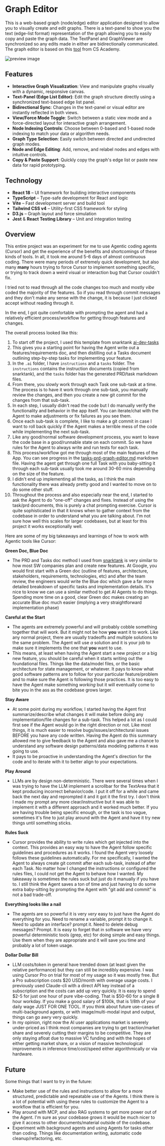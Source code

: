 # Graph Editor

This is a web-based graph (node/edge) editor application designed to allow
you to visually create and edit graphs. There is a text-panel to show you 
the text (edge-list format) representation of the graph allowing you to easily
copy and paste the graph data. The TextPanel and GraphViewer are synchronized 
so any edits made in either are bidirectionally communicated.
The graph editor is based on this [tool](https://csacademy.com/app/graph_editor/)
from CS Academy.

![preview image](/docs/preview.png)

## Features
- **Interactive Graph Visualization**: View and manipulate graphs visually with a dynamic, responsive canvas.
- **Text-Panel (Edge List Editor)**: Edit the graph structure directly using a synchronized text-based edge list panel.
- **Bidirectional Sync**: Changes in the text-panel or visual editor are instantly reflected in both views.
- **View/Force Mode Toggle**: Switch between a static view mode and a force-directed layout for interactive graph arrangement.
- **Node Indexing Controls**: Choose between 0-based and 1-based node indexing to match your data or algorithm needs.
- **Graph Type Selection**: Easily switch between directed and undirected graph modes.
- **Node and Edge Editing**: Add, remove, and relabel nodes and edges with intuitive controls.
- **Copy & Paste Support**: Quickly copy the graph's edge list or paste new data for rapid prototyping.

## Technology
- **React 18** – UI framework for building interactive components
- **TypeScript** – Type-safe development for React and logic
- **Vite** – Fast development server and build tool
- **Tailwind CSS v4** – Utility-first CSS framework for styling
- **D3.js** – Graph layout and force simulation
- **Jest** & **React Testing Library** – Unit and integration testing


## Overview
This entire project was an experiment for me to use Agentic coding agents (Cursor)
and get the experience of the benefits and shortcomings of these kinds of tools. 
In all, it took me around 5-6 days of almost continuous coding. There were many periods of extremely quick development, but 
also many **many** hours trying to force Cursor to implement something specific, 
or trying to track down a weird visual or interaction bug that Cursor couldn't fix.

I tried not to read through all the code changes too much and mostly *vibe* coded
the majority of the features. So if you read through commit messages and they don't
make any sense with the change, it is because I just clicked accept without reading
through it. 

In the end, I got quite comfortable with prompting the agent and had a relatively 
efficient process/workflow for getting through features and changes.

The overall process looked like this:

1. To start off the project, I used this template from snarktank [ai-dev-tasks](https://github.com/snarktank/ai-dev-tasks)
2. This gives you a starting point for having the Agent write out a features/requirements doc,
   and then distilling out a Tasks document outlining step-by-step tasks for implementing your feature.
3. In the `.ai` folder, I have `instructions` and a `tasks` folder. The `instructions`
contains the instruction documents (copied from snarktank), and the `tasks` folder
has the generated PRD/task markdown files.
4. From there, you slowly work through each Task one sub-task at a time. The process
is to have it work through one sub-task, you manually review the changes, and then 
you create a new git commit for the changes from that sub-task. 
5. In each step, I usually didn't read the code but I do manually verify the
functionality and behavior in the app itself. You can iterate/chat with the Agent
to make adjustments or fix failures as you see them.
6. Once each sub-task is complete, I like to make a git commit in case I want to roll
back quickly if the Agent makes a terrible mess of the code while implementing the next sub-task.
7. Like any good/normal software development process, you want to leave the code base
in a good/runnable state on each commit. So we have rules for the Agent to always 
write and run tests for each task.
8. This process/workflow got me through most of the main features of the App. 
You can see progress in the [tasks-prd-graph-editor.md](/.ai/tasks/tasks-prd-graph-editor.md) markdown file.
Having the agent get through one full Task with you baby-sitting it through each sub-task
usually took me around 30-60 mins depending on the size of the feature.
9. I didn't end up implementing all the tasks, as I think the main functionality there
was already pretty good and I wanted to move on to do some other stuff.
10. Throughout the process and also especially near the end, I started to ask the Agent
to do "one-off" changes and fixes. Instead of using the task/prd documents, this is
purely a chat prompting exercise. Cursor is quite sophisticated in that it knows
when to gather context from the codebase in order to understand what you are talking about.
I'm not sure how well this scales for larger codebases, but at least for this project 
it works exceptionally well.


Here are some of my big takeaways and learnings of how to work with Agentic tools like Cursor:

**Green Doc, Blue Doc**
- The PRD and Tasks doc method I used from [snarktank](https://github.com/snarktank/ai-dev-tasks)
is very similar to how most SW companies plan and create new features. At Google,
you would first start with a Green doc (outline of features, architecture, stakeholders, requirements, technologies, etc)
and after the team review, the engineers would write the Blue doc which gave a far 
more detailed breakdown of specific tasks and implementation details. It's nice to
know we can use a similar method to get AI Agents to do things. Spending more time on
a good, clear Green doc makes creating an accurate Blue doc much easier (implying a very straightforward implementation phase)

**Careful at the Start**
- The agents are extremely powerful and will probably cobble something together that will *work*. 
But it might not be how **you** want it to work. Like any normal project, there are usually 
tradeoffs and multiple solutions to the same problem. The Agent will use *a* solution and 
it is your job to make sure it implements the one that **you** want to use.
- This means, at least when having the Agent start a new project or a big new feature, you 
should be careful when it starts writing out the foundational files. Things like the 
data/model files, or the basic architecture for state management, or whatever. It pays
to know what good software patterns are to follow for your particular feature/problem and to make
sure the Agent is following those practices. It is too easy to have the Agent make something 
_working_ but it will eventually come to bite you in the ass as the codebase grows larger.

**Stay Aware**
- At some point during my workflow, I started having the Agent first summarize/describe what changes
it will make before doing any implementation/file changes for a sub-task. This helped a lot as I could first see
if the Agent would go in the right direction or not. Like most things, it is much easier
to resolve bugs/issues/architectural issues BEFORE you have any code written. Having the Agent
do this summary allowed me to give feedback to the Agent and also gave me a chance to understand
any software design patterns/data modeling patterns it was going to use.
- It pays to be proactive in understanding the Agent's direction for the code and
to iterate with it to better align to your expectations.

**Play Around**
- LLMs are by design non-deterministic. There were several times when I was trying
to have the LLM implement a scrollbar for the TextArea that it kept producing incorrect
behavior/code. I put it off for a while and came back the next day and reprompted it and it got it the first try. I don't think I made my prompt any more clear/instructive
but it was able to implement it with a different approach and it worked much better.
If you are having trouble being specific enough, or the task is too vague, sometimes it's
fine to just play around with the Agent and have it try new things until something sticks. 

**Rules Suck**
- Cursor provides the ability to write rules which get injected into the context.
This provides an easy way to have the Agent follow specific guidelines and procedures
as it works. I found the Agent very loosely follows these guidelines automatically.
For me specifically, I wanted the Agent to always create git commit after each sub-task,
instead of after each Task. No matter how I changed the instructions or configured
the rules files, I could not get the Agent to behave how I wanted. My takeaway is 
sometimes the rules suck but just do it manually if you have to. I still think the
Agent saves a ton of time and just having to do some extra baby-sitting by prompting the Agent
with "git add and commit" is not a bad trade-off.

**Everything looks like a nail**
- The agents are so powerful it is very *very* easy to just have the Agent do everything for you.
Need to rename a variable, prompt it to change it. Need to update an interface? prompt it.
Need to delete debug messages? Prompt. It is easy to forget that in software we have
very powerful deterministic tools (grep, etc) for doing simple and easy things. Use them when they are
appropriate and it will save you time and probably a lot of token usage. 

**Dollar Dollar Bill**
- LLM costs/token in general have trended down (at least given the relative performance) but they
can still be incredibly expensive. I was using Cursor Pro on trial for most of my usage
so it was mostly free. But a Pro subscription costs $20 USD/month with overage usage costs. 
I previously used Claude-cli with a direct API key instead of a subscription and the costs can add up very quickly.
It is easy to spend $2-5 for just one hour of pure vibe-coding. That is $50-60 for a single 8 hour 
workday. If you make a good salary of $100k, that is 1/8th of your daily wage JUST FOR ONE TOOL.
If you think about future use-cases of multi-background agents, or with image/multi-modal input 
and output, things can go awry very quickly.
- In my opinion, right now the AI user applications market is severely under-priced as I think
most companies are trying to get traction/market share and severely cutting their margins
to be competitive. They are only staying afloat due to massive VC funding and with the 
hopes of either getting market share, or a vision of massive technological improvements 
in inference time/cost/speed either algorithmically or via hardware.

## Future
Some things that I want to try in the future:
 - Make better use of the rules and instructions to allow for a more structured, predictable and repeatable use of the Agents.
   I think there is a lot of potential with using these rules to customize the Agent to a workflow that is efficient for you.
 - Play around with MCP, and also RAG systems to get more power out of the Agent. I'm sure as your codebase grows
   it would be much nicer to give it access to other documents/material outside of the codebase.
 - Experiment with background agents and using Agents for tasks other than coding. Things like documentation writing, automatic code cleanup/refactoring, etc.


